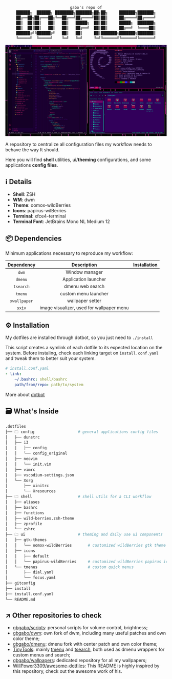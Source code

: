 <div align="center">
    
```
gabo's repo of
██████╗  ██████╗ ████████╗███████╗██╗██╗     ███████╗███████╗
██╔══██╗██╔═══██╗╚══██╔══╝██╔════╝██║██║     ██╔════╝██╔════╝
██║  ██║██║   ██║   ██║   █████╗  ██║██║     █████╗  ███████╗
██║  ██║██║   ██║   ██║   ██╔══╝  ██║██║     ██╔══╝  ╚════██║
██████╔╝╚██████╔╝   ██║   ██║     ██║███████╗███████╗███████║
╚═════╝  ╚═════╝    ╚═╝   ╚═╝     ╚═╝╚══════╝╚══════╝╚══════╝
```
</div>

![](screenshot.jpg)

A repository to centralize all configuration files my workflow needs to behave the way It should.

Here you will find **shell** utilities, ui/**theming** configurations, and some applications **config files**.

## ℹ️ Details

- **Shell**: ZSH
- **WM**: dwm
- **Theme**: oomox-wildBerries
- **Icons**: papirus-wilBerries
- **Terminal**: xfce4-terminal
- **Terminal Font**: JetBrains Mono NL Medium 12

<a name="dependencies"></a>

## 📦 Dependencies

Minimum applications necessary to reproduce my workflow:

|  Dependency  |                Description                | Installation |
| :----------: | :---------------------------------------: | :----------: |
|    `dwm`     |              Window manager               |
|   `dmenu`    |           Application launcher            |
|  `tsearch`   |             dmenu web search              |
|   `tmenu`    |           custom menu launcher            |
| `xwallpaper` |             wallpaper setter              |
|    `sxiv`    | image visualizer, used for wallpaper menu |

## ⚙️ Installation

My dotfiles are installed through dotbot, so you just need to `./install`

This script creates a symlink of each dotfile to its expected location on the system. Before instaling, check each linking target on `install.conf.yaml` and tweak them to better suit your system.

```yaml
# install.conf.yaml
- link:
    ~/.bashrc: shell/bashrc
    path/from/repo: path/to/system
```

More about [dotbot](https://github.com/anishathalye/dotbot)

## 🗃️ What's Inside

```sh
.dotfiles
├── 🗀 config                   # general applications config files
│   ├── dunstrc
│   ├── i3
│   │   ├── config
│   │   └── config_original
│   ├── neovim
│   │   └── init.vim
│   ├── vimrc
│   ├── vscodium-settings.json
│   └── Xorg
│       ├── xinitrc
│       └── Xresources
├── 🗀 shell                    # shell utils for a CLI workflow
│   ├── aliases
│   ├── bashrc
│   ├── functions
│   ├── wild-berries.zsh-theme
│   ├── zprofile
│   └── zshrc
├── 🗀 ui                       # theming and daily use ui components
│   ├── gtk-themes
│   │   └── oomox-wildBerries       # customized wildBerries gtk theme
│   ├── icons
│   │   ├── default
│   │   └── papirus-wildBerries     # customized wildBerries papirus icons
│   └── tmenus                      # custom quick menus
│       ├── dial.yaml
│       └── focus.yaml
├── gitconfig
├── install
├── install.conf.yaml
└── README.md
```

## ↗️ Other repositories to check

- [gbgabo/scripts](https://github.com/gbgabo/scripts): personal scripts for volume control, brightness;
- [gbgabo/dwm](https://github.com/gbgabo/dwm): own fork of dwm, including many useful patches and own color theme;
- [gbgabo/dmenu](https://github.com/gbgabo/dmenu): dmenu fork with center patch and own color theme;
- [TinyTools](https://github.com/TinyToolSH): mainly [tmenu](https://github.com/TinyToolSH/tmenu) and [tsearch](https://github.com/TinyToolSH/tsearch), both used as dmenu wrappers for custom menus and search;
- [gbgabo/wallpapers](https://github.com/gbgabo/wallpapers): dedicated repository for all my wallpapers;
- [WillPower3309/awesome-dotfiles](https://github.com/WillPower3309/awesome-dotfiles): This README is highly inspired by this repository, check out the awesome work of his.
